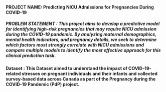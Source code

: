 #### PROJECT NAME: Predicting NICU Admissions for Pregnancies During COVID-19
##### PROBLEM STATEMENT : This project aims to develop a predictive model for identifying high-risk pregnancies that may require NICU admission during the COVID-19 pandemic. By analyzing maternal demographics, mental health indicators, and pregnancy details, we seek to determine which factors most strongly correlate with NICU admissions and compare multiple models to identify the most effective approach for this clinical prediction task.
#### Dataset : This Dataset aimed to understand the impact of COVID-19-related stresses on pregnant individuals and their infants and collected survey-based data across Canada as part of the Pregnancy during the COVID-19 Pandemic (PdP) project.
